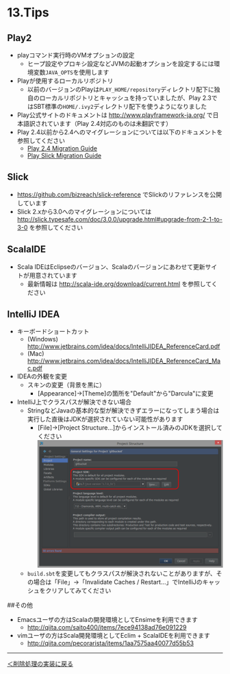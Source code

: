 # 13.Tips

## Play2
* playコマンド実行時のVMオプションの設定
  * ヒープ設定やプロキシ設定などJVMの起動オプションを設定するには環境変数`JAVA_OPTS`を使用します
* Playが使用するローカルリポジトリ
  * 以前のバージョンのPlayは`PLAY_HOME/repository`ディレクトリ配下に独自のローカルリポジトリとキャッシュを持っていましたが、Play 2.3ではSBT標準の`HOME/.ivy2`ディレクトリ配下を使うようになりました
* Play公式サイトのドキュメントは http://www.playframework-ja.org/ で日本語訳されています（Play 2.4対応のものは未翻訳です）
* Play 2.4以前から2.4へのマイグレーションについては以下のドキュメントを参照してください
  * [Play 2.4 Migration Guide](https://www.playframework.com/documentation/2.4.x/Migration24)
  * [Play Slick Migration Guide](https://www.playframework.com/documentation/2.4.x/PlaySlickMigrationGuide)

## Slick
* https://github.com/bizreach/slick-reference でSlickのリファレンスを公開しています
* Slick 2.xから3.0へのマイグレーションについては http://slick.typesafe.com/doc/3.0.0/upgrade.html#upgrade-from-2-1-to-3-0 を参照してください

## ScalaIDE
* Scala IDEはEclipseのバージョン、Scalaのバージョンにあわせて更新サイトが用意されています
  * 最新情報は http://scala-ide.org/download/current.html を参照してください

## IntelliJ IDEA
* キーボードショートカット
  * (Windows) http://www.jetbrains.com/idea/docs/IntelliJIDEA_ReferenceCard.pdf
  * (Mac) http://www.jetbrains.com/idea/docs/IntelliJIDEA_ReferenceCard_Mac.pdf
* IDEAの外観を変更
  * スキンの変更（背景を黒に）
    * [Appearance]→[Theme]の箇所を"Default"から"Darcula"に変更
* IntelliJ上でクラスパスが解決できない場合
  * StringなどJavaの基本的な型が解決できずエラーになってしまう場合は実行した直後はJDKが選択されていない可能性があります
    * [File]→[Project Structure...]からインストール済みのJDKを選択してください
![JDKを選択](images/idea_jdk.png)
  * `build.sbt`を変更してもクラスパスが解決されないことがありますが、その場合は「File」→「Invalidate Caches / Restart...」でIntelliJのキャッシュをクリアしてみてください

##その他
* Emacsユーザの方はScalaの開発環境としてEnsimeを利用できます
  * http://qiita.com/saito400/items/7ece94138ad76e091229
* vimユーザの方はScala開発環境としてEclim + ScalaIDEを利用できます
  * http://qiita.com/pecorarista/items/1aa7575aa40077d55b53


----
[＜削除処理の実装に戻る](12_implement_delete_api.md)
